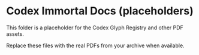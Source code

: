 # Codex Immortal Docs (placeholders)

This folder is a placeholder for the Codex Glyph Registry and other PDF assets.

Replace these files with the real PDFs from your archive when available.
